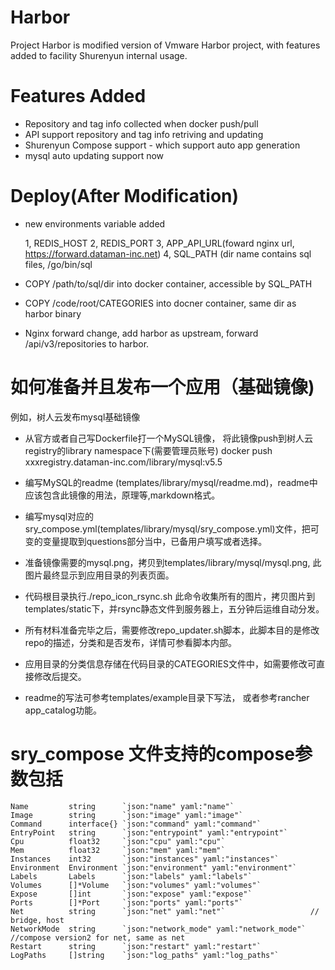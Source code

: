 # Harbor

Project Harbor is modified version of Vmware Harbor project, with
features added to facility Shurenyun internal usage.

# Features Added

  * Repository and tag info collected when docker push/pull
  * API support repository and tag info retriving and updating
  * Shurenyun Compose support - which support auto app generation
  * mysql auto updating support now

# Deploy(After Modification)

  * new environments variable added

    1, REDIS_HOST
    2, REDIS_PORT
    3, APP_API_URL(foward nginx url, https://forward.dataman-inc.net)
    4, SQL_PATH (dir name contains sql files, /go/bin/sql

  * COPY /path/to/sql/dir into docker container, accessible by SQL_PATH

  * COPY /code/root/CATEGORIES into docner container, same dir as harbor
    binary

  * Nginx forward change, add harbor as upstream, forward
  /api/v3/repositories to harbor.


# 如何准备并且发布一个应用（基础镜像)

  例如，树人云发布mysql基础镜像

  * 从官方或者自己写Dockerfile打一个MySQL镜像，
    将此镜像push到树人云registry的library namespace下(需要管理员账号)
    docker push xxxregistry.dataman-inc.com/library/mysql:v5.5

  * 编写MySQL的readme
    (templates/library/mysql/readme.md)，readme中应该包含此镜像的用法，原理等,markdown格式。

  * 编写mysql对应的sry_compose.yml(templates/library/mysql/sry_compose.yml)文件，把可变的变量提取到questions部分当中，已备用户填写或者选择。

  * 准备镜像需要的mysql.png，拷贝到templates/library/mysql/mysql.png, 此图片最终显示到应用目录的列表页面。

  * 代码根目录执行./repo_icon_rsync.sh
    此命令收集所有的图片，拷贝图片到templates/static下，并rsync静态文件到服务器上，五分钟后运维自动分发。

  * 所有材料准备完毕之后，需要修改repo_updater.sh脚本，此脚本目的是修改repo的描述，分类和是否发布，详情可参看脚本内部。

  * 应用目录的分类信息存储在代码目录的CATEGORIES文件中，如需要修改可直接修改后提交。

  * readme的写法可参考templates/example目录下写法， 或者参考rancher
    app_catalog功能。

# sry_compose 文件支持的compose参数包括

	Name         string      `json:"name" yaml:"name"`
	Image        string      `json:"image" yaml:"image"`
	Command      interface{} `json:"command" yaml:"command"`
	EntryPoint   string      `json:"entrypoint" yaml:"entrypoint"`
	Cpu          float32     `json:"cpu" yaml:"cpu"`
	Mem          float32     `json:"mem" yaml:"mem"`
	Instances    int32       `json:"instances" yaml:"instances"`
	Environment  Environment `json:"environment" yaml:"environment"`
	Labels       Labels      `json:"labels" yaml:"labels"`
	Volumes      []*Volume   `json:"volumes" yaml:"volumes"`
	Expose       []int       `json:"expose" yaml:"expose"`
	Ports        []*Port     `json:"ports" yaml:"ports"`
	Net          string      `json:"net" yaml:"net"`                   // bridge, host
	NetworkMode  string      `json:"network_mode" yaml:"network_mode"` //compose version2 for net, same as net
	Restart      string      `json:"restart" yaml:"restart"`
	LogPaths     []string    `json:"log_paths" yaml:"log_paths"`

